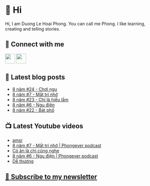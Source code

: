 # 👋 Hi

Hi, I am Duong Le Hoai Phong. You can call me Phong. I like learning, creating and telling stories.

## 🔗 Connect with me
[<img height="32" width="32" src="https://cdn.jsdelivr.net/npm/simple-icons@v3/icons/youtube.svg" />](https://www.youtube.com/channel/UCXykqt3V2-9bYXKWZRcH0rA)
[<img height="32" width="32" src="https://cdn.jsdelivr.net/npm/simple-icons@v3/icons/instagram.svg" />](https://www.instagram.com/phongever)

## 📝 Latest blog posts

<!-- BLOG-POST-LIST:START -->
- [8 năm #24 - Chơi ngu](https://phongever.substack.com/p/8-nam-24-choi-ngu)
- [8 năm #7 - Mất trí nhớ](https://phongever.substack.com/p/8-nam-7-mat-tri-nho)
- [8 năm #23 - Chỉ là hiểu lầm](https://phongever.substack.com/p/8-nam-23-chi-la-hieu-lam)
- [8 năm #6 - Ngu điện](https://phongever.substack.com/p/8-nam-6-ngu-ien)
- [8 năm #22 - Bát phố](https://phongever.substack.com/p/8-nam-22-bat-pho)
<!-- BLOG-POST-LIST:END -->

## 📺 Latest Youtube videos

<!-- YOUTUBE-VIDEO-LIST:START -->
- [amsr](https://www.youtube.com/watch?v=Dger9Qt1C6Q)
- [8 năm #7 - Mất trí nhớ | Phongever podcast](https://www.youtube.com/watch?v=zMPG78ObY8E)
- [Có ăn là chi cũng nghe](https://www.youtube.com/watch?v=rKGFpWIfi6U)
- [8 năm #6 - Ngu điện | Phongever podcast](https://www.youtube.com/watch?v=n3ofkD9VvsU)
- [Dễ thương](https://www.youtube.com/watch?v=4FDZTYv-_VY)
<!-- YOUTUBE-VIDEO-LIST:END -->

## [💌 Subscribe to my newsletter](https://phongever.substack.com/)
